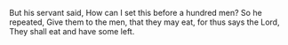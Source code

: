 But his servant said, How can I set this before a hundred men? So he repeated, Give them to the men, that they may eat, for thus says the Lord, They shall eat and have some left.
